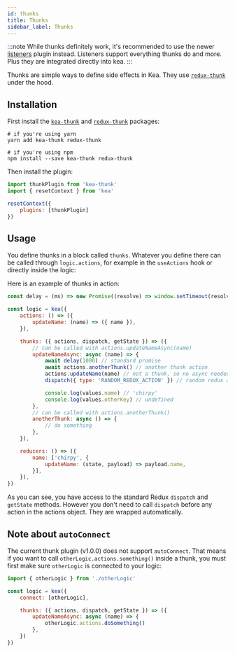 ```yaml
---
id: thunks
title: Thunks
sidebar_label: Thunks
---
```


:::note
While thunks definitely work, it's recommended to use the newer [listeners](/docs/effects/listeners) plugin instead. 
Listeners support everything thunks do and more. Plus they are integrated directly into kea.
:::

Thunks are simple ways to define side effects in Kea. They use [`redux-thunk`](https://github.com/gaearon/redux-thunk)
under the hood.

## Installation

First install the [`kea-thunk`](https://github.com/keajs/kea-thunk) and [`redux-thunk`](https://github.com/gaearon/redux-thunk) packages:

```shell
# if you're using yarn
yarn add kea-thunk redux-thunk

# if you're using npm
npm install --save kea-thunk redux-thunk
```

Then install the plugin:

```javascript
import thunkPlugin from 'kea-thunk'
import { resetContext } from 'kea'

resetContext({
    plugins: [thunkPlugin]
})
```

## Usage

You define thunks in a block called `thunks`. Whatever you define there can be called through `logic.actions`, 
for example in the `useActions` hook or directly inside the logic:

Here is an example of thunks in action:

```javascript
const delay = (ms) => new Promise((resolve) => window.setTimeout(resolve, ms))

const logic = kea({
    actions: () => ({
        updateName: (name) => ({ name }),
    }),

    thunks: ({ actions, dispatch, getState }) => ({
        // can be called with actions.updateNameAsync(name)
        updateNameAsync: async (name) => {
            await delay(1000) // standard promise
            await actions.anotherThunk() // another thunk action
            actions.updateName(name) // not a thunk, so no async needed
            dispatch({ type: 'RANDOM_REDUX_ACTION' }) // random redux action

            console.log(values.name) // 'chirpy'
            console.log(values.otherKey) // undefined
        },
        // can be called with actions.anotherThunk()
        anotherThunk: async () => {
            // do something
        },
    }),

    reducers: () => ({
        name: ['chirpy', {
            updateName: (state, payload) => payload.name,
        }],
    }),
})
```

As you can see, you have access to the standard Redux `dispatch` and `getState` methods. 
However you don't need to call `dispatch` before any action in the actions object. 
They are wrapped automatically.

## Note about `autoConnect`

The current thunk plugin (v1.0.0) does not support `autoConnect`. That means if you want to call `otherLogic.actions.something()`
inside a thunk, you must first make sure `otherLogic` is connected to your logic:

```javascript
import { otherLogic } from './otherLogic'

const logic = kea({
    connect: [otherLogic],

    thunks: ({ actions, dispatch, getState }) => ({
        updateNameAsync: async (name) => {
            otherLogic.actions.doSomething()
        },
    })
})
```

